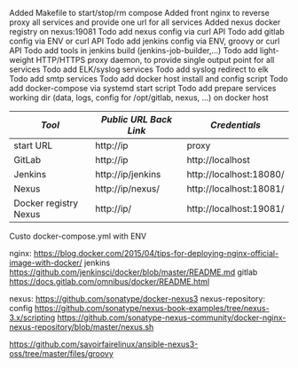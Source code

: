 Added Makefile to start/stop/rm compose
Added front nginx to reverse proxy all services and provide one url for all services
Added nexus docker registry on nexus:19081
Todo add nexus config via curl API
Todo add gitlab config via ENV or curl API
Todo add jenkins config via ENV, groovy or curl API
Todo add tools in jenkins build (jenkins-job-builder,...)
Todo add light-weight HTTP/HTTPS proxy daemon, to provide single output point for all services
Todo add ELK/syslog services
Todo add syslog redirect to elk
Todo add smtp services
Todo add docker host install and config script
Todo add docker-compose via systemd start script
Todo add prepare services working dir (data, logs, config for /opt/gitlab, nexus, ...) on docker host

| *Tool* | *Public URL* *Back Link* | *Credentials* |
| ------------- | ------------- | ------------- |
| start URL | http://ip | proxy | |
| GitLab | http://ip | http://localhost | root/5iveL!fe |
| Jenkins | http://ip/jenkins | http://localhost:18080/ | no login required |
| Nexus | http://ip/nexus/ | http://localhost:18081/ | admin/admin123 |
| Docker registry Nexus | http://ip/ | http://localhost:19081/ | admin/admin123 |

Custo docker-compose.yml with ENV

nginx:
https://blog.docker.com/2015/04/tips-for-deploying-nginx-official-image-with-docker/
jenkins
https://github.com/jenkinsci/docker/blob/master/README.md
gitlab
https://docs.gitlab.com/omnibus/docker/README.html

nexus:
https://github.com/sonatype/docker-nexus3
nexus-repository: config
https://github.com/sonatype/nexus-book-examples/tree/nexus-3.x/scripting
https://github.com/sonatype-nexus-community/docker-nginx-nexus-repository/blob/master/nexus.sh

https://github.com/savoirfairelinux/ansible-nexus3-oss/tree/master/files/groovy
